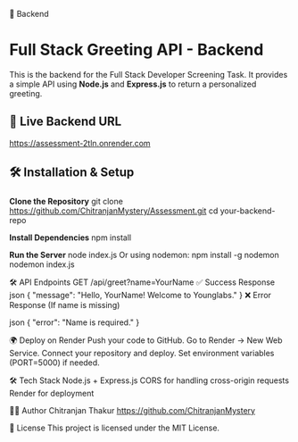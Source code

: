 📜 Backend 
# Full Stack Greeting API - Backend

This is the backend for the Full Stack Developer Screening Task. It provides a simple API using **Node.js** and **Express.js** to return a personalized greeting.

## 🚀 Live Backend URL
https://assessment-2tln.onrender.com

## 🛠️ Installation & Setup

### 
**Clone the Repository**
git clone https://github.com/ChitranjanMystery/Assessment.git
cd your-backend-repo

**Install Dependencies**
npm install

**Run the Server**
node index.js
Or using nodemon:
npm install -g nodemon
nodemon index.js

🛠️ API Endpoints
GET /api/greet?name=YourName
✅ Success Response
json
{
  "message": "Hello, YourName! Welcome to Younglabs."
}
❌ Error Response (If name is missing)

json
{
  "error": "Name is required."
}

🌍 Deploy on Render
Push your code to GitHub.
Go to Render → New Web Service.
Connect your repository and deploy.
Set environment variables (PORT=5000) if needed.

🛠️ Tech Stack
Node.js + Express.js
CORS for handling cross-origin requests
Render for deployment

👨‍💻 Author
Chitranjan Thakur
https://github.com/ChitranjanMystery

📝 License
This project is licensed under the MIT License.
